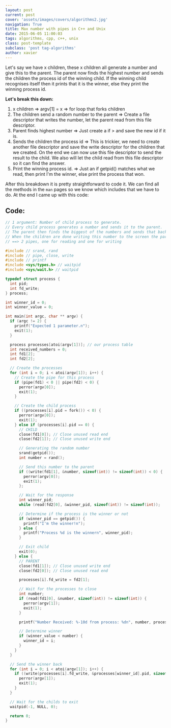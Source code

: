```yaml
---
layout: post
current: post
cover: 'assets/images/covers/algorithms2.jpg'
navigation: True
title: Max number with pipes in C++ and Unix
date: 2015-06-05 11:00:03
tags: algorithms, cpp, c++, unix
class: post-template
subclass: 'post tag-algorithms'
author: xavier
---
```


Let's say we have x children, these x children all generate a number and give this to the parent. The parent now finds the highest number and sends the children the process id of the winning child. If the winning child recognises itself then it prints that it is the winner, else they print the winning process id.

**Let's break this down:**

1. x children ⇒ argv[1] = x ⇒ for loop that forks children
2. The children send a random number to the parent ⇒ Create a file descriptor that writes the number, let the parent read from this file descriptor.
3. Parent finds highest number ⇒ Just create a if > and save the new id if it is.
4. Sends the children the process id ⇒ This is trickier, we need to create another file descriptor and save the write descriptor for the children that we created. On the end we can now use this file descriptor to send the result to the child. We also will let the child read from this file descriptor so it can find the answer.
5. Print the winning process id. ⇒ Just an if getpid() matches what we read, then print I'm the winner, else print the process that won.

After this breakdown it is pretty straightforward to code it. We can find all the methods in the `man` pages so we know which includes that we have to do. At the end I came up with this code:

## Code:

```c
// 1 argument: Number of child process to generate.
// Every child process generates a number and sends it to the parent.
// The parent then finds the biggest of the numbers and sends that back to the children
// When the children are done writing this number to the screen the parent exits.
// ==> 2 pipes, one for reading and one for writing

#include // srand, rand
#include // pipe, close, write
#include // printf
#include <sys/types.h> // waitpid
#include <sys/wait.h> // waitpid

typedef struct process {
  int pid;
  int fd_write;
} process;

int winner_id = 0;
int winner_value = 0;

int main(int argc, char ** argv) {
  if (argc != 2) {
    printf("Expected 1 parameter.n");
    exit(1);
  }

  process processes[atoi(argv[1])]; // our process table
  int received_numbers = 0;
  int fd1[2];
  int fd2[2];

  // Create the processes
  for (int i = 0; i < atoi(argv[1]); i++) {
    // Create the pipe for this process
    if (pipe(fd1) < 0 || pipe(fd2) < 0) {
      perror(argv[0]);
      exit(1);
    }

    // Create the child process
    if ((processes[i].pid = fork()) < 0) {
      perror(argv[0]);
      exit(1);
    } else if (processes[i].pid == 0) {
      // CHILD
      close(fd1[0]); // Close unused read end
      close(fd2[1]); // Close unused write end

      // Generating the random number
      srand(getpid());
      int number = rand();

      // Send this number to the parent
      if ((write(fd1[1], &number, sizeof(int)) != sizeof(int)) < 0) {
        perror(argv[0]);
        exit(1);
      };

      // Wait for the response
      int winner_pid;
      while (read(fd2[0], &winner_pid, sizeof(int)) != sizeof(int));

      // Determine if the process is the winner or not
      if (winner_pid == getpid()) {
        printf("I'm the winner!n");
      } else {
        printf("Process %d is the winnern", winner_pid);
      }

      // Exit child
      exit(0);
    } else {
      // PARENT
      close(fd1[1]); // Close unused write end
      close(fd2[0]); // Close unused read end

      processes[i].fd_write = fd2[1];

      // Wait for the processes to close
      int number;
      if (read(fd1[0], &number, sizeof(int)) != sizeof(int)) {
        perror(argv[1]);
        exit(1);
      }

      printf("Number Received: %-10d from process: %dn", number, processes[i].pid);

      // Determine winner
      if (winner_value < number) {
        winner_id = i;
      }
    }
  }

  // Send the winner back
  for (int i = 0; i < atoi(argv[1]); i++) {
    if ((write(processes[i].fd_write, &processes[winner_id].pid, sizeof(int)) != sizeof(int)) < 0) {
      perror(argv[1]);
      exit(1);
    }
  }

  // Wait for the childs to exit
  waitpid(-1, NULL, 0);

  return 0;
}
```
